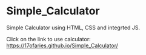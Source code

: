 # Simple_Calculator
Simple Calculator using HTML, CSS and integrted JS.

Click on the link to use calculator: https://17ofaries.github.io/Simple_Calculator/
